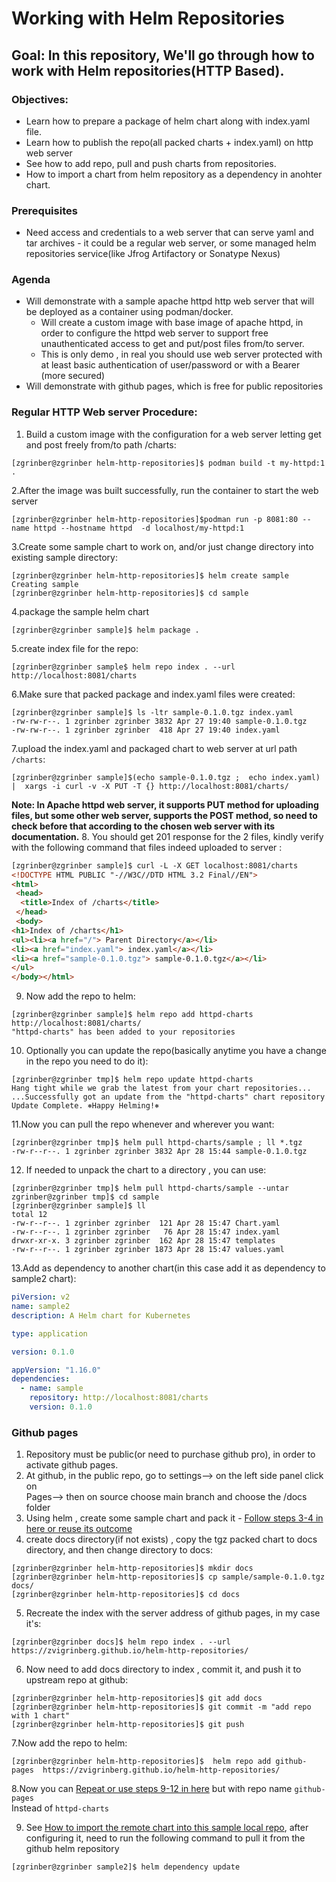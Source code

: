 # Working with Helm Repositories

## Goal:  In this repository, We'll go through how to work with Helm repositories(HTTP Based).

### Objectives:

  - Learn how to prepare a package of helm chart along with index.yaml file.
  - Learn how to publish the repo(all packed charts + index.yaml) on http web server
  - See how to add repo, pull and push charts from repositories.
  - How to import a chart from helm repository as a dependency in anohter chart.

### Prerequisites 
 - Need access and credentials to a web server that can serve yaml and tar archives - it could be a regular web server,
   or some managed helm repositories service(like Jfrog Artifactory or Sonatype Nexus)
 
### Agenda
- Will demonstrate with a sample apache httpd http web server that will be deployed as a container using podman/docker.
   - Will create a custom image with base image of apache httpd, in order to configure the httpd web server to support free unauthenticated access to get and put/post files from/to server.
   - This is only demo , in real you should use web server protected with at least basic authentication of user/password or 
     with a Bearer <token>(more secured) 
- Will demonstrate with github pages, which is free for public repositories 
 
### Regular HTTP Web server Procedure:

1. Build a custom image with the configuration for a web server letting get and post freely from/to path /charts:
```shell
[zgrinber@zgrinber helm-http-repositories]$ podman build -t my-httpd:1 .
```

2.After the image was built successfully, run the container to start the web server
```shell
[zgrinber@zgrinber helm-http-repositories]$podman run -p 8081:80 --name httpd --hostname httpd  -d localhost/my-httpd:1
```
3.Create some sample chart to work on, and/or just change directory into existing sample directory:
```shell
[zgrinber@zgrinber helm-http-repositories]$ helm create sample
Creating sample
[zgrinber@zgrinber helm-http-repositories]$ cd sample
```
4.package the sample helm chart
```shell
[zgrinber@zgrinber sample]$ helm package .
```
5.create index file for the repo:
```shell
[zgrinber@zgrinber sample$ helm repo index . --url http://localhost:8081/charts
```
6.Make sure that packed package and index.yaml files were created:
```shell
[zgrinber@zgrinber sample]$ ls -ltr sample-0.1.0.tgz index.yaml 
-rw-rw-r--. 1 zgrinber zgrinber 3832 Apr 27 19:40 sample-0.1.0.tgz
-rw-rw-r--. 1 zgrinber zgrinber  418 Apr 27 19:40 index.yaml
```
7.upload the index.yaml and packaged chart to web server at url path `/charts`:
```shell
[zgrinber@zgrinber sample]$(echo sample-0.1.0.tgz ;  echo index.yaml) |  xargs -i curl -v -X PUT -T {} http://localhost:8081/charts/
```
**Note: In Apache httpd web server, it supports PUT method for uploading files, but some other web server, supports the POST method, so need to check before that according to the chosen web server with its documentation.**
8. You should get 201 response for the 2 files, kindly verify with the following command that files indeed uploaded to server :
```html
[zgrinber@zgrinber sample]$ curl -L -X GET localhost:8081/charts 
<!DOCTYPE HTML PUBLIC "-//W3C//DTD HTML 3.2 Final//EN">
<html>
 <head>
  <title>Index of /charts</title>
 </head>
 <body>
<h1>Index of /charts</h1>
<ul><li><a href="/"> Parent Directory</a></li>
<li><a href="index.yaml"> index.yaml</a></li>
<li><a href="sample-0.1.0.tgz"> sample-0.1.0.tgz</a></li>
</ul>
</body></html>

```
9. Now add the repo to helm:
```shell
[zgrinber@zgrinber sample]$ helm repo add httpd-charts http://localhost:8081/charts/
"httpd-charts" has been added to your repositories
```
10. Optionally you can update the repo(basically anytime you have a change in the repo you need to do it):
```shell
[zgrinber@zgrinber tmp]$ helm repo update httpd-charts
Hang tight while we grab the latest from your chart repositories...
...Successfully got an update from the "httpd-charts" chart repository
Update Complete. ⎈Happy Helming!⎈

```
11.Now you can pull the repo whenever and wherever you want:
```shell
[zgrinber@zgrinber tmp]$ helm pull httpd-charts/sample ; ll *.tgz 
-rw-r--r--. 1 zgrinber zgrinber 3832 Apr 28 15:44 sample-0.1.0.tgz
```

12. If needed to unpack the chart to a directory , you can use:
```shell
[zgrinber@zgrinber tmp]$ helm pull httpd-charts/sample --untar 
zgrinber@zgrinber tmp]$ cd sample
[zgrinber@zgrinber sample]$ ll
total 12
-rw-r--r--. 1 zgrinber zgrinber  121 Apr 28 15:47 Chart.yaml
-rw-r--r--. 1 zgrinber zgrinber   76 Apr 28 15:47 index.yaml
drwxr-xr-x. 3 zgrinber zgrinber  162 Apr 28 15:47 templates
-rw-r--r--. 1 zgrinber zgrinber 1873 Apr 28 15:47 values.yaml

```

13.Add as dependency to another chart(in this case add it as dependency to sample2 chart):
```yaml
piVersion: v2
name: sample2
description: A Helm chart for Kubernetes

type: application

version: 0.1.0

appVersion: "1.16.0"
dependencies:
  - name: sample
    repository: http://localhost:8081/charts
    version: 0.1.0


```

### Github pages 

1. Repository must be public(or need to purchase github pro), in order to activate github pages.
2. At github, in the public repo, go to settings--> on the left side panel click on  \
   Pages--> then on source choose main branch and choose the /docs folder
3. Using helm , create some sample chart and pack it -
[Follow steps 3-4 in here or reuse its outcome](#regular-http-web-server-procedure)
4. create docs directory(if not exists) , copy the tgz packed chart to docs directory, and then change directory to docs:
```shell
[zgrinber@zgrinber helm-http-repositories]$ mkdir docs
[zgrinber@zgrinber helm-http-repositories]$ cp sample/sample-0.1.0.tgz docs/
[zgrinber@zgrinber helm-http-repositories]$ cd docs
```
5. Recreate the index with the server address of github pages, in my case it's:
```shell
[zgrinber@zgrinber docs]$ helm repo index . --url https://zvigrinberg.github.io/helm-http-repositories/
```

6. Now need to add docs directory to index , commit it, and push it to upstream repo at github:
```shell
[zgrinber@zgrinber helm-http-repositories]$ git add docs
[zgrinber@zgrinber helm-http-repositories]$ git commit -m "add repo with 1 chart"
[zgrinber@zgrinber helm-http-repositories]$ git push
```
7.Now add the repo to helm:
```shell
[zgrinber@zgrinber helm-http-repositories]$  helm repo add github-pages  https://zvigrinberg.github.io/helm-http-repositories/
```
8.Now you can [Repeat or use steps 9-12 in here](#regular-http-web-server-procedure) but with repo name `github-pages` \
  Instead of `httpd-charts`

9. See [How to import the remote chart into this sample local repo](./sample2/Chart.yaml), after configuring it, need to 
  run the following command to pull it from the github helm repository
```shell
[zgrinber@zgrinber sample2]$ helm dependency update
```